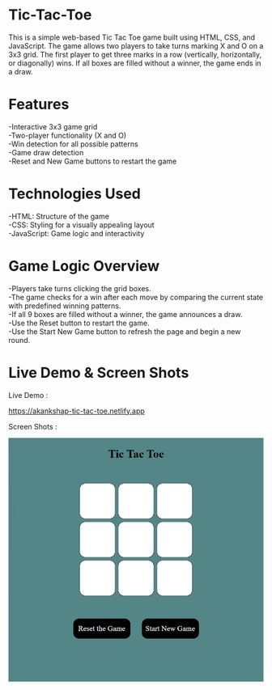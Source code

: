# Tic-Tac-Toe

This is a simple web-based Tic Tac Toe game built using HTML, CSS, and JavaScript. The game allows two players to take turns marking X and O on a 3x3 grid. The first player to get three marks in a row (vertically, horizontally, or diagonally) wins. If all boxes are filled without a winner, the game ends in a draw.

# Features

-Interactive 3x3 game grid<br>
-Two-player functionality (X and O)<br>
-Win detection for all possible patterns<br>
-Game draw detection<br>
-Reset and New Game buttons to restart the game<br>

# Technologies Used

-HTML: Structure of the game<br>
-CSS: Styling for a visually appealing layout<br>
-JavaScript: Game logic and interactivity<br>

# Game Logic Overview

-Players take turns clicking the grid boxes.<br>
-The game checks for a win after each move by comparing the current state with predefined winning patterns.<br>
-If all 9 boxes are filled without a winner, the game announces a draw.<br>
-Use the Reset button to restart the game.<br>
-Use the Start New Game button to refresh the page and begin a new round.<br>

# Live Demo & Screen Shots

Live Demo :

https://akankshap-tic-tac-toe.netlify.app
 
Screen Shots :

![alt text](demo.png.png)